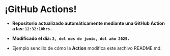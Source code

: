 # ¡GitHub Actions!
* **Repositorio actualizado automáticamente mediante una GitHub Action a las: `12:32:10hrs.`**
* **Modificado el día: `2, del mes de junio, del año 2025.`**

* Ejemplo sencillo de cómo la **Action** modifica este archivo README.md.
